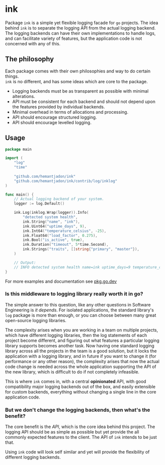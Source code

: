 # ink

Package `ink` is a simple yet flexible logging facade for `go` projects. The
idea behind `ink` is to separate the logging API from the actual logging backend.
The logging backends can have their own implementations to handle logs, and
can facilitate variety of features, but the application code is not concerned
with any of this.

## The philosophy

Each package comes with their own philosophies and way to do certain things.  
`ink` is no different, and has some ideas which are core to the package.

* Logging backends must be as transparent as possible with minimal alterations.
* API must be consistent for each backend and should not depend upon the features provided by individual backends.
* Minimal overhead in terms of allocations and processing.
* API should encourage structured logging.
* API should encourage levelled logging.

## Usage

```go
package main

import (
	"log"
	"time"
	
	"github.com/hemantjadon/ink"
	"github.com/hemantjadon/ink/contrib/log/inklog"
)

func main() {
	// Actual logging backend of your system.
	logger := log.Default()

	ink.Log(inklog.Wrap(logger)).Info(
		"detected system health",
		ink.String("name", "ink"),
		ink.Uint64("uptime_days", 9),
		ink.Int64("temperature_celsius", -25),
		ink.Float64("load_factor", 0.275),
		ink.Bool("is_active", true),
		ink.Duration("timeout", 5*time.Second),
		ink.Strings("traits", []string{"primary", "master"}),
	)

	// Output:
	// INFO detected system health name=ink uptime_days=9 temperature_celsius=-25 load_factor=0.275 is_active=true timeout=5s traits=[primary master]	
}
```

For more examples and documentation see [pkg.go.dev](https://pkg.go.dev/hemantjadon/ink)

### Is this middleware to logging library really worth it in go?

The simple answer to this question, like any other questions in Software 
Engineering is *it depends*. For isolated applications, the standard library's 
`log` package is more than enough, or you can choose between many great 
open-source logging libraries.

The complexity arises when you are working in a team on multiple projects, which
have different logging libraries, then the log statements of each project become
different, and figuring out what features a particular logging library supports 
becomes another task. Now having one standard logging library across all the 
projects in the team is a good solution, but it locks the application with a 
logging library, and in future if you want to change it (for performance or any 
other reason), the complexity arises that now the actual code change is needed 
across the whole application supporting the API of the new library, which is 
difficult to do if not completely infeasible.

This is where `ink` comes in, with a central **opinionated** API, with good 
compatibility major logging backends out of the box, and easily extensible
for custom backends, everything without changing a single line in the core 
application code.

### But we don't change the logging backends, then what's the benefit?

The core benefit is the *API*, which is the core idea behind this project. The
logging API should be as simple as possible but yet provide the all commonly
expected features to the client. The API of `ink` intends to be just that.

Using `ink` code will look self similar and yet will provide the flexibility
of different logging backends.
